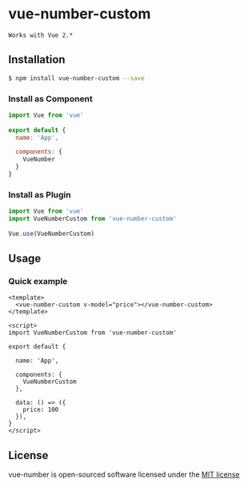 # vue-number-custom

`Works with Vue 2.*`

## Installation

```sh
$ npm install vue-number-custom --save
```

### Install as Component
```js
import Vue from 'vue'
  
export default {
  name: 'App',

  components: {
    VueNumber
  }
}
```

### Install as Plugin
```js
import Vue from 'vue'
import VueNumberCustom from 'vue-number-custom'
  
Vue.use(VueNumberCustom)
```

## Usage

### Quick example

```vue
<template>
  <vue-number-custom v-model="price"></vue-number-custom>
</template>

<script>
import VueNumberCustom from 'vue-number-custom'

export default {

  name: 'App',

  components: {
    VueNumberCustom
  },

  data: () => ({
    price: 100
  }),
}
</script>

```

## License

vue-number is open-sourced software licensed under the [MIT license](http://opensource.org/licenses/MIT)